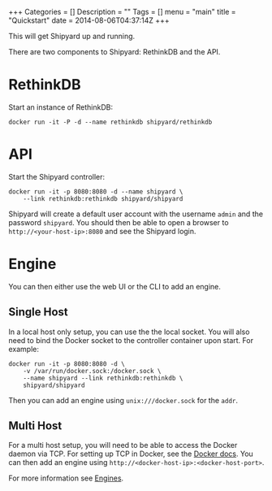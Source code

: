 +++
Categories = []
Description = ""
Tags = []
menu = "main"
title = "Quickstart"
date = 2014-08-06T04:37:14Z
+++

This will get Shipyard up and running.

There are two components to Shipyard: RethinkDB and the API.

# RethinkDB
Start an instance of RethinkDB:

`docker run -it -P -d --name rethinkdb shipyard/rethinkdb`

# API
Start the Shipyard controller:

```
docker run -it -p 8080:8080 -d --name shipyard \
    --link rethinkdb:rethinkdb shipyard/shipyard
```

Shipyard will create a default user account with the username `admin` and the password `shipyard`.  You should then be able to open a browser to `http://<your-host-ip>:8080` and see the Shipyard login.

# Engine
You can then either use the web UI or the CLI to add an engine.  

## Single Host
In a local host only setup, you can use the the local socket.  You will also need to bind the Docker socket to the controller container upon start.  For example:

```
docker run -it -p 8080:8080 -d \
    -v /var/run/docker.sock:/docker.sock \
    --name shipyard --link rethinkdb:rethinkdb \
    shipyard/shipyard
```

Then you can add an engine using `unix:///docker.sock` for the `addr`.

## Multi Host
For a multi host setup, you will need to be able to access the Docker daemon via TCP.  For setting up TCP in Docker, see the [Docker docs](https://docs.docker.com/articles/basics/).  You can then add an engine using `http://<docker-host-ip>:<docker-host-port>`.

For more information see [Engines](/docs/engines/).
